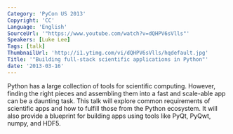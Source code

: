 ```yaml
---
Category: 'PyCon US 2013'
Copyright: 'CC'
Language: 'English'
SourceUrl: '"https://www.youtube.com/watch?v=dQHPV6sVlls"'
Speakers: [Luke Lee]
Tags: [talk]
ThumbnailUrl: 'http://i1.ytimg.com/vi/dQHPV6sVlls/hqdefault.jpg'
Title: '"Building full-stack scientific applications in Python"'
date: '2013-03-16'
---
```

Python has a large collection of tools for scientific computing.  However,
finding the right pieces and assembling them into a fast and scale-able app can
be a daunting task.  This talk will explore common requirements of scientific
apps and how to fulfill those from the Python ecosystem.  It will also provide a
blueprint for building apps using tools like PyQt, PyQwt, numpy, and HDF5.